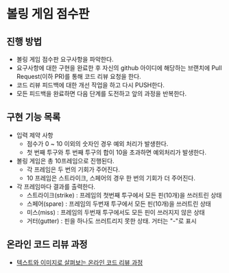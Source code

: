 # 볼링 게임 점수판
## 진행 방법
* 볼링 게임 점수판 요구사항을 파악한다.
* 요구사항에 대한 구현을 완료한 후 자신의 github 아이디에 해당하는 브랜치에 Pull Request(이하 PR)를 통해 코드 리뷰 요청을 한다.
* 코드 리뷰 피드백에 대한 개선 작업을 하고 다시 PUSH한다.
* 모든 피드백을 완료하면 다음 단계를 도전하고 앞의 과정을 반복한다.

## 구현 기능 목록
* 입력 제약 사항
    * 점수가 0 ~ 10 이외의 숫자인 경우 예외 처리가 발생한다.  
    * 첫 번째 투구와 투 번째 투구의 합이 10을 초과하면 예외처리가 발생한다.
* 볼링 게임은 총 10프레임으로 진행된다.
    * 각 프레임은 두 번의 기회가 주어진다.
    * 10 프레임은 스트라이크, 스페어의 경우 한 번의 기회가 더 주어진다.
* 각 프레임마다 결과를 출력한다.
    * 스트라이크(strike) : 프레임의 첫번째 투구에서 모든 핀(10개)을 쓰러트린 상태 
    * 스페어(spare) : 프레임의 두번재 투구에서 모든 핀(10개)을 쓰러트린 상태
    * 미스(miss) : 프레임의 두번재 투구에서도 모든 핀이 쓰러지지 않은 상태
    * 거터(gutter) : 핀을 하나도 쓰러트리지 못한 상태. 거터는 "-"로 표시
    

## 온라인 코드 리뷰 과정
* [텍스트와 이미지로 살펴보는 온라인 코드 리뷰 과정](https://github.com/next-step/nextstep-docs/tree/master/codereview)